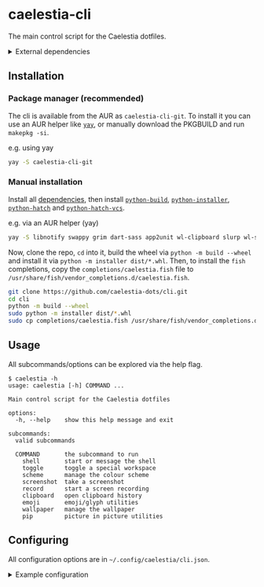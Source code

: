 # caelestia-cli

The main control script for the Caelestia dotfiles.

<details><summary id="dependencies">External dependencies</summary>

-   [`libnotfy`](https://gitlab.gnome.org/GNOME/libnotify) - sending notifications
-   [`swappy`](https://github.com/jtheoof/swappy) - screenshot editor
-   [`grim`](https://gitlab.freedesktop.org/emersion/grim) - taking screenshots
-   [`dart-sass`](https://github.com/sass/dart-sass) - discord theming
-   [`app2unit`](https://github.com/Vladimir-csp/app2unit) - launching apps
-   [`wl-clipboard`](https://github.com/bugaevc/wl-clipboard) - copying to clipboard
-   [`slurp`](https://github.com/emersion/slurp) - selecting an area
-   [`wl-screenrec`](https://github.com/russelltg/wl-screenrec) - screen recording
-   `glib2` - closing notifications
-   `libpulse` - getting audio device
-   [`cliphist`](https://github.com/sentriz/cliphist) - clipboard history
-   [`fuzzel`](https://codeberg.org/dnkl/fuzzel) - clipboard history/emoji picker

</details>

## Installation

### Package manager (recommended)

The cli is available from the AUR as `caelestia-cli-git`. To install it you can use
an AUR helper like [`yay`](https://github.com/Jguer/yay), or manually download the
PKGBUILD and run `makepkg -si`.

e.g. using yay

```sh
yay -S caelestia-cli-git
```

### Manual installation

Install all [dependencies](#dependencies), then install
[`python-build`](https://github.com/pypa/build),
[`python-installer`](https://github.com/pypa/installer),
[`python-hatch`](https://github.com/pypa/hatch) and
[`python-hatch-vcs`](https://github.com/ofek/hatch-vcs).

e.g. via an AUR helper (yay)

```sh
yay -S libnotify swappy grim dart-sass app2unit wl-clipboard slurp wl-screenrec glib2 libpulse cliphist fuzzel python-build python-installer python-hatch python-hatch-vcs
```

Now, clone the repo, `cd` into it, build the wheel via `python -m build --wheel`
and install it via `python -m installer dist/*.whl`. Then, to install the `fish`
completions, copy the `completions/caelestia.fish` file to
`/usr/share/fish/vendor_completions.d/caelestia.fish`.

```sh
git clone https://github.com/caelestia-dots/cli.git
cd cli
python -m build --wheel
sudo python -m installer dist/*.whl
sudo cp completions/caelestia.fish /usr/share/fish/vendor_completions.d/caelestia.fish
```

## Usage

All subcommands/options can be explored via the help flag.

```
$ caelestia -h
usage: caelestia [-h] COMMAND ...

Main control script for the Caelestia dotfiles

options:
  -h, --help    show this help message and exit

subcommands:
  valid subcommands

  COMMAND       the subcommand to run
    shell       start or message the shell
    toggle      toggle a special workspace
    scheme      manage the colour scheme
    screenshot  take a screenshot
    record      start a screen recording
    clipboard   open clipboard history
    emoji       emoji/glyph utilities
    wallpaper   manage the wallpaper
    pip         picture in picture utilities
```

## Configuring

All configuration options are in `~/.config/caelestia/cli.json`.

<details><summary>Example configuration</summary>

```json
{
    "theme": {
        "enableTerm": true,
        "enableHypr": true,
        "enableDiscord": true,
        "enableSpicetify": true,
        "enableFuzzel": true,
        "enableBtop": true,
        "enableGtk": true,
        "enableQt": true,
        "enableSteam": true,
        "enableCider": true
    },
    "toggles": {
        "communication": {
            "discord": {
                "enable": true,
                "match": [{ "class": "discord" }],
                "command": ["discord"],
                "move": true
            },
            "whatsapp": {
                "enable": true,
                "match": [{ "class": "whatsapp" }],
                "move": true
            }
        },
        "music": {
            "spotify": {
                "enable": true,
                "match": [{ "class": "Spotify" }, { "initialTitle": "Spotify" }, { "initialTitle": "Spotify Free" }],
                "command": ["spicetify", "watch", "-s"],
                "move": true
            },
            "feishin": {
                "enable": true,
                "match": [{ "class": "feishin" }],
                "move": true
            }
        },
        "sysmon": {
            "btop": {
                "enable": true,
                "match": [{ "class": "btop", "title": "btop", "workspace": { "name": "special:sysmon" } }],
                "command": ["foot", "-a", "btop", "-T", "btop", "fish", "-C", "exec btop"]
            }
        },
        "todo": {
            "todoist": {
                "enable": true,
                "match": [{ "class": "Todoist" }],
                "command": ["todoist"],
                "move": true
            }
        }
    }
}
```

</details>
